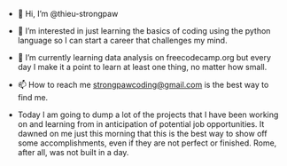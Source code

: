 - 👋 Hi, I’m @thieu-strongpaw
- 👀 I’m interested in just learning the basics of coding using the python language so I can start a career that challenges my mind.
- 🌱 I’m currently learning data analysis on freecodecamp.org but every day I make it a point to learn at least one thing, no matter how small.
- 📫 How to reach me strongpawcoding@gmail.com is the best way to find me.

- Today I am going to dump a lot of the projects that I have been working on and learning from in anticipation of potential job opportunities. It dawned on me just this morning that this is the best way to show off some accomplishments, even if they are not perfect or finished. Rome, after all, was not built in a day. 

<!---
thieu-strongpaw/thieu-strongpaw is a ✨ special ✨ repository because its `README.md` (this file) appears on your GitHub profile.
You can click the Preview link to take a look at your changes.
--->
